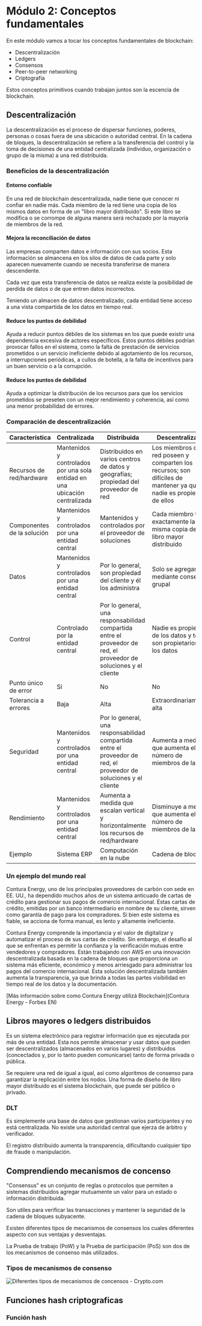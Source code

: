 # Módulo 2: Conceptos fundamentales

En este módulo vamos a tocar los conceptos fundamentales de blockchain:

- Descentralización
- Ledgers
- Consensos
- Peer-to-peer networking
- Criptografía

Estos conceptos primitivos cuando trabajan juntos son la escencia de blockchain.

## Descentralización

La descentralización es el proceso de dispersar funciones, poderes, personas o cosas fuera de una ubicación o autoridad central.
En la cadena de bloques, la descentralización se refiere a la transferencia del control y la toma de decisiones de una entidad centralizada (individuo, organización o grupo de la misma) a una red distribuida.

### Beneficios de la descentralización

#### Entorno confiable

En una red de blockchain descentralizada, nadie tiene que conocer ni confiar en nadie más. Cada miembro de la red tiene una copia de los mismos datos en forma de un "libro mayor distribuido". Si este libro se modifica o se corrompe de alguna manera será rechazado por la mayoría de miembros de la red.

#### Mejora la reconciliación de datos

Las empresas comparten datos e información con sus socios. Esta información se almancena en los silos de datos de cada parte y solo aparecen nuevamente cuando se necesita transferirse de manera descendente.

Cada vez que esta transferencia de datos se realiza existe la posibilidad de perdida de datos o de que entren datos incorrectos.

Teniendo un almacen de datos descentralizado, cada entidad tiene acceso a una vista compartida de los datos en tiempo real.

#### Reduce los puntos de debilidad

Ayuda a reducir puntos débiles de los sistemas en los que puede existir una dependencia excesiva de actores específicos. Estos puntos débiles podrían provocar fallos en el sistema, como la falta de prestación de servicios prometidos o un servicio ineficiente debido al agotamiento de los recursos, a interrupciones periódicas, a cullos de botella, a la falta de incentivos para un buen servicio o a la corrupción.

#### Reduce los puntos de debilidad

Ayuda a optimizar la distribución de los recursos para que los servicios prometidos se preseten con un mejor rendimiento y coherencia, así como una menor probabilidad de errores.

### Comparación de descentralización

|                    Característica                   |        Centralizada        |        Distribuida         |       Descentralizada      |
|----------------------------------------------------|----------------------------|----------------------------|----------------------------|
| Recursos de red/hardware                           | Mantenidos y controlados por una sola entidad en una ubicación centralizada | Distribuidos en varios centros de datos y geografías; propiedad del proveedor de red | Los miembros de la red poseen y comparten los recursos; son difíciles de mantener ya que nadie es propietario de ellos |
| Componentes de la solución                        | Mantenidos y controlados por una entidad central | Mantenidos y controlados por el proveedor de soluciones | Cada miembro tiene exactamente la misma copia del libro mayor distribuido |
| Datos                                              | Mantenidos y controlados por una entidad central | Por lo general, son propiedad del cliente y él los administra | Solo se agregan mediante consenso grupal |
| Control                                            | Controlado por la entidad central | Por lo general, una responsabilidad compartida entre el proveedor de red, el proveedor de soluciones y el cliente | Nadie es propietario de los datos y todos son propietarios de los datos |
| Punto único de error                              | Sí                         | No                         | No                         |
| Tolerancia a errores                              | Baja                       | Alta                       | Extraordinariamente alta  |
| Seguridad                                          | Mantenidos y controlados por una entidad central | Por lo general, una responsabilidad compartida entre el proveedor de red, el proveedor de soluciones y el cliente | Aumenta a medida que aumenta el número de miembros de la red |
| Rendimiento                                       | Mantenidos y controlados por una entidad central | Aumenta a medida que escalan vertical y horizontalmente los recursos de red/hardware | Disminuye a medida que aumenta el número de miembros de la red |
| Ejemplo                                           | Sistema ERP               | Computación en la nube     | Cadena de bloques         |

### Un ejemplo del mundo real

Contura Energy, uno de los principales proveedores de carbón con sede en EE. UU., ha dependido muchos años de un sistema anticuado de cartas de crédito para gestionar sus pagos de comercio internacional. Estas cartas de crédito, emitidas por un banco intermediario en nombre de su cliente, sirven como garantía de pago para los compradores. Si bien este sistema es fiable, se acciona de forma manual, es lento y altamente ineficiente.

Contura Energy comprende la importancia y el valor de digitalizar y automatizar el proceso de sus cartas de crédito. Sin embargo, el desafío al que se enfrentan es permitir la confianza y la verificación mutuas entre vendedores y compradores. Están trabajando con AWS en una innovación descentralizada basada en la cadena de bloques que proporciona un sistema más eficiente, económico y menos arriesgado para administrar los pagos del comercio internacional. Esta solución descentralizada también aumenta la transparencia, ya que brinda a todas las partes visibilidad en tiempo real de los datos y la documentación.

[Más información sobre como Contura Energy utilizá Blockchain](Contura Energy - Forbes EN)

## Libros mayores o ledgers distribuidos

Es un sistema electrónico para registrar información que es ejecutada por más de una entidad.
Esta nos permite almacenar y usar datos que pueden ser descentralizados (almacenados en varios lugares) y distribuidos (concectados y, por lo tanto pueden comunicarse) tanto de forma privada o pública.

Se requiere una red de igual a igual, así como algoritmos de consenso para garantizar la replicación entre los nodos. Una forma de diseño de libro mayor distribuido es el sistema blockchain, que puede ser público o privado.

### DLT

Es simplemente una base de datos que gestionan varios participantes y no está centralizada. No existe una autoridad central que ejerza de árbitro y verificador.

El registro distribuido aumenta la transparencia, dificultando cualquier tipo de fraude o manipulación.

## Comprendiendo mecanismos de concenso

"Consensus" es un conjunto de reglas o protocolos que permiten a sistemas distribuidos agregar mutuamente un valor para un estado o información distribuida.

Son utiles para verificar las transacciones y mantener la seguridad de la cadena de bloques subyacente.

Existen diferentes tipos de mecanismos de consensos los cuales diferentes aspecto con sus ventajas y desventajas.

La Prueba de trabajo (PoW) y la Prueba de participación (PoS) son dos de los mecanismos de consenso más utilizados.

### Tipos de mecanismos de consenso

![Diferentes tipos de mecanismos de concensos - Crypto.com](types-of-consensus.png)

## Funciones hash criptograficas

### Función hash



[Contura Energy - Forbes EN]: https://www.forbes.com/sites/amazonwebservices/2019/12/10/improving-international-trade-with-blockchain/?sh=3f05e4391254